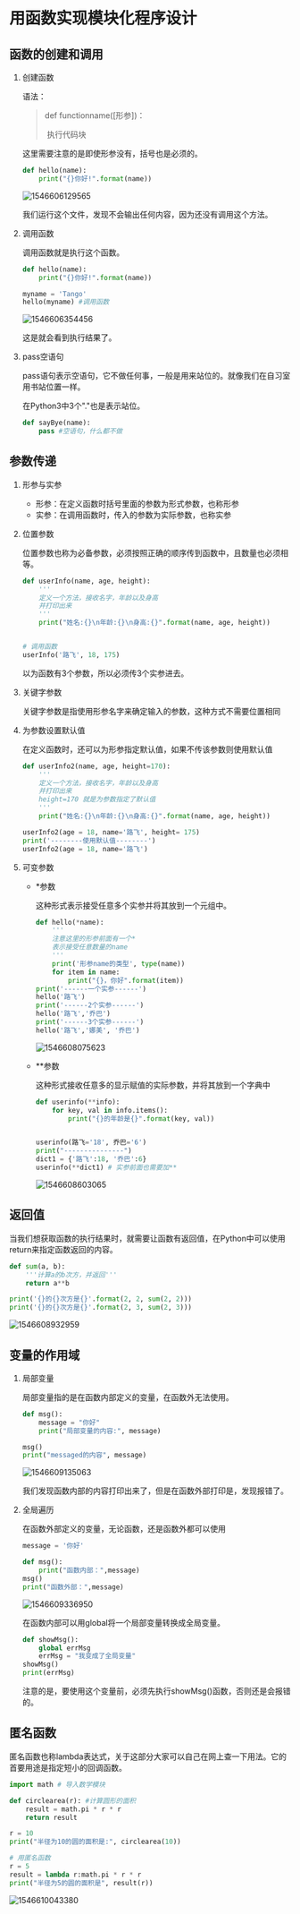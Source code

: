 # 用函数实现模块化程序设计

## 函数的创建和调用

1. 创建函数

   语法：

   > def functionname([形参])：
   >
   > ​    执行代码块

   这里需要注意的是即使形参没有，括号也是必须的。

   ```python
   def hello(name):
       print("{}你好!".format(name))
   ```

   ![1546606129565](C:\Users\Think\AppData\Roaming\Typora\typora-user-images\1546606129565.png)

   我们运行这个文件，发现不会输出任何内容，因为还没有调用这个方法。

2. 调用函数

   调用函数就是执行这个函数。

   ```python
   def hello(name):
       print("{}你好!".format(name))
   
   myname = 'Tango'
   hello(myname) #调用函数
   ```

   ![1546606354456](C:\Users\Think\AppData\Roaming\Typora\typora-user-images\1546606354456.png)

   这是就会看到执行结果了。

3. pass空语句

   pass语句表示空语句，它不做任何事，一般是用来站位的。就像我们在自习室用书站位置一样。

   在Python3中3个"."也是表示站位。

   ```python
   def sayBye(name):
       pass #空语句，什么都不做
   ```


## 参数传递

1. 形参与实参

   - 形参：在定义函数时括号里面的参数为形式参数，也称形参
   - 实参：在调用函数时，传入的参数为实际参数，也称实参

2. 位置参数

   位置参数也称为必备参数，必须按照正确的顺序传到函数中，且数量也必须相等。

   ```python
   def userInfo(name, age, height):
       '''
       定义一个方法，接收名字，年龄以及身高
       并打印出来
       '''
       print("姓名:{}\n年龄:{}\n身高:{}".format(name, age, height))
   
   
   # 调用函数
   userInfo('路飞', 18, 175)
   ```

   以为函数有3个参数，所以必须传3个实参进去。

3. 关键字参数

   关键字参数是指使用形参名字来确定输入的参数，这种方式不需要位置相同

4. 为参数设置默认值

   在定义函数时，还可以为形参指定默认值，如果不传该参数则使用默认值

   ```python
   def userInfo2(name, age, height=170):
       '''
       定义一个方法，接收名字，年龄以及身高
       并打印出来
       height=170 就是为参数指定了默认值
       '''
       print("姓名:{}\n年龄:{}\n身高:{}".format(name, age, height))
   
   userInfo2(age = 18, name='路飞', height= 175)
   print('--------使用默认值--------')
   userInfo2(age = 18, name='路飞')
   ```

5. 可变参数

   - *参数

     这种形式表示接受任意多个实参并将其放到一个元组中。

     ```python
     def hello(*name):
         '''
         注意这里的形参前面有一个*
         表示接受任意数量的name
         '''
         print('形参name的类型', type(name))
         for item in name:
             print("{}，你好".format(item))
     print('------一个实参------')
     hello('路飞')
     print('------2个实参------')
     hello('路飞','乔巴')
     print('------3个实参------')
     hello('路飞','娜美', '乔巴')
     ```

     ![1546608075623](C:\Users\Think\AppData\Roaming\Typora\typora-user-images\1546608075623.png)

   - **参数

     这种形式接收任意多的显示赋值的实际参数，并将其放到一个字典中

     ```python
     def userinfo(**info):
         for key, val in info.items():
             print("{}的年龄是{}".format(key, val))
     
     
     userinfo(路飞='18', 乔巴='6')
     print("---------------")
     dict1 = {'路飞':18, '乔巴':6}
     userinfo(**dict1) # 实参前面也需要加**
     ```

     ![1546608603065](C:\Users\Think\AppData\Roaming\Typora\typora-user-images\1546608603065.png)

## 返回值

当我们想获取函数的执行结果时，就需要让函数有返回值，在Python中可以使用return来指定函数返回的内容。

```python
def sum(a, b):
    '''计算a的b次方，并返回'''
    return a**b

print('{}的{}次方是{}'.format(2, 2, sum(2, 2)))
print('{}的{}次方是{}'.format(2, 3, sum(2, 3)))
```

![1546608932959](C:\Users\Think\AppData\Roaming\Typora\typora-user-images\1546608932959.png)

## 变量的作用域

1. 局部变量

   局部变量指的是在函数内部定义的变量，在函数外无法使用。

   ```python
   def msg():
       message = "你好"
       print("局部变量的内容:", message)
   
   msg()
   print("messaged的内容", message)
   ```

   ![1546609135063](C:\Users\Think\AppData\Roaming\Typora\typora-user-images\1546609135063.png)

   我们发现函数内部的内容打印出来了，但是在函数外部打印是，发现报错了。

2. 全局遍历

   在函数外部定义的变量，无论函数，还是函数外都可以使用

   ```python
   message = '你好'
   
   def msg():
       print("函数内部：",message)
   msg()
   print("函数外部：",message)
   ```

   ![1546609336950](C:\Users\Think\AppData\Roaming\Typora\typora-user-images\1546609336950.png)

   在函数内部可以用global将一个局部变量转换成全局变量。

   ```python
   def showMsg():
       global errMsg
       errMsg = "我变成了全局变量"
   showMsg()
   print(errMsg)
   ```

   注意的是，要使用这个变量前，必须先执行showMsg()函数，否则还是会报错的。

## 匿名函数

匿名函数也称lambda表达式，关于这部分大家可以自己在网上查一下用法。它的首要用途是指定短小的回调函数。

```python
import math # 导入数学模块

def circlearea(r): #计算圆形的面积
    result = math.pi * r * r
    return result

r = 10 
print("半径为10的圆的面积是:", circlearea(10))

# 用匿名函数
r = 5
result = lambda r:math.pi * r * r
print("半径为5的圆的面积是", result(r))
```

![1546610043380](C:\Users\Think\AppData\Roaming\Typora\typora-user-images\1546610043380.png)